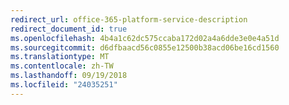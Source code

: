 ```yaml
---
redirect_url: office-365-platform-service-description
redirect_document_id: true
ms.openlocfilehash: 4b4a1c62dc575ccaba172d02a4a6dde3e0e4a51d
ms.sourcegitcommit: d6dfbaacd56c0855e12500b38acd06be16cd1560
ms.translationtype: MT
ms.contentlocale: zh-TW
ms.lasthandoff: 09/19/2018
ms.locfileid: "24035251"
---
```

